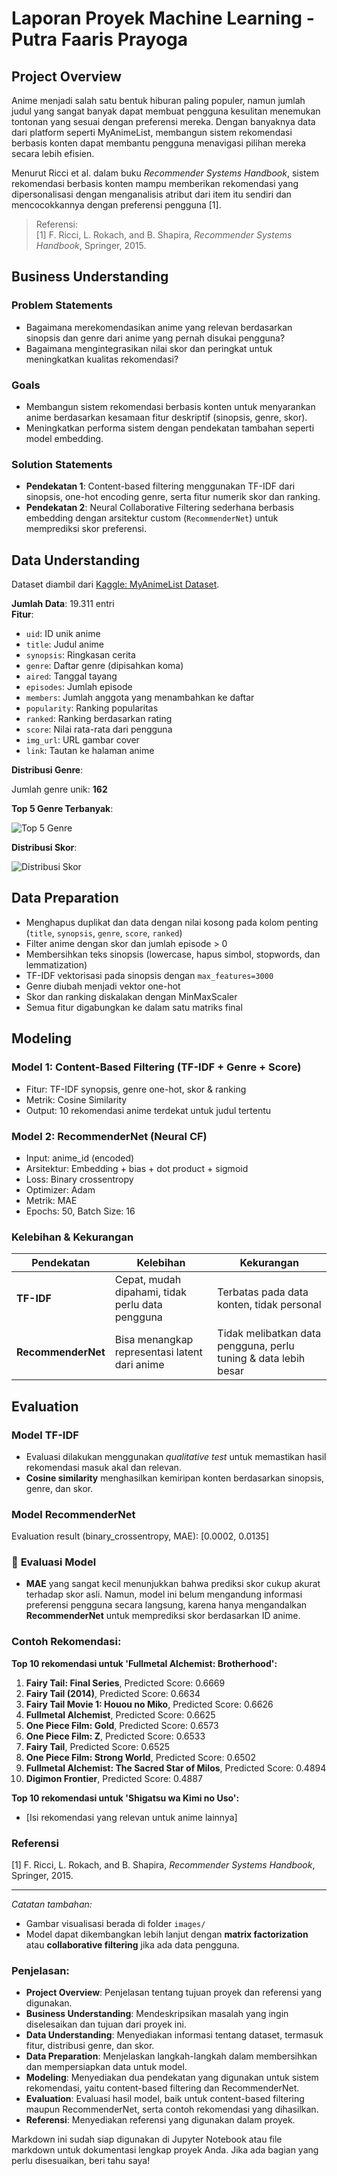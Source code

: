 # Laporan Proyek Machine Learning - Putra Faaris Prayoga

## Project Overview

Anime menjadi salah satu bentuk hiburan paling populer, namun jumlah judul yang sangat banyak dapat membuat pengguna kesulitan menemukan tontonan yang sesuai dengan preferensi mereka. Dengan banyaknya data dari platform seperti MyAnimeList, membangun sistem rekomendasi berbasis konten dapat membantu pengguna menavigasi pilihan mereka secara lebih efisien.

Menurut Ricci et al. dalam buku _Recommender Systems Handbook_, sistem rekomendasi berbasis konten mampu memberikan rekomendasi yang dipersonalisasi dengan menganalisis atribut dari item itu sendiri dan mencocokkannya dengan preferensi pengguna [1].

> Referensi:  
> [1] F. Ricci, L. Rokach, and B. Shapira, _Recommender Systems Handbook_, Springer, 2015.

## Business Understanding

### Problem Statements

- Bagaimana merekomendasikan anime yang relevan berdasarkan sinopsis dan genre dari anime yang pernah disukai pengguna?
- Bagaimana mengintegrasikan nilai skor dan peringkat untuk meningkatkan kualitas rekomendasi?

### Goals

- Membangun sistem rekomendasi berbasis konten untuk menyarankan anime berdasarkan kesamaan fitur deskriptif (sinopsis, genre, skor).
- Meningkatkan performa sistem dengan pendekatan tambahan seperti model embedding.

### Solution Statements

- **Pendekatan 1**: Content-based filtering menggunakan TF-IDF dari sinopsis, one-hot encoding genre, serta fitur numerik skor dan ranking.
- **Pendekatan 2**: Neural Collaborative Filtering sederhana berbasis embedding dengan arsitektur custom (`RecommenderNet`) untuk memprediksi skor preferensi.

## Data Understanding

Dataset diambil dari [Kaggle: MyAnimeList Dataset](https://www.kaggle.com/datasets/marlesson/myanimelist-dataset-animes-profiles-reviews).

**Jumlah Data**: 19.311 entri  
**Fitur**:

- `uid`: ID unik anime
- `title`: Judul anime
- `synopsis`: Ringkasan cerita
- `genre`: Daftar genre (dipisahkan koma)
- `aired`: Tanggal tayang
- `episodes`: Jumlah episode
- `members`: Jumlah anggota yang menambahkan ke daftar
- `popularity`: Ranking popularitas
- `ranked`: Ranking berdasarkan rating
- `score`: Nilai rata-rata dari pengguna
- `img_url`: URL gambar cover
- `link`: Tautan ke halaman anime

**Distribusi Genre**:

Jumlah genre unik: **162**

**Top 5 Genre Terbanyak**:

![Top 5 Genre](https://github.com/user-attachments/assets/2265cc68-c19f-49ba-8d97-b4e3c3f3ba25)

**Distribusi Skor**:

![Distribusi Skor](https://github.com/user-attachments/assets/fa02158a-2f34-4942-9252-3ad2a72d77a2)

## Data Preparation

- Menghapus duplikat dan data dengan nilai kosong pada kolom penting (`title`, `synopsis`, `genre`, `score`, `ranked`)
- Filter anime dengan skor dan jumlah episode > 0
- Membersihkan teks sinopsis (lowercase, hapus simbol, stopwords, dan lemmatization)
- TF-IDF vektorisasi pada sinopsis dengan `max_features=3000`
- Genre diubah menjadi vektor one-hot
- Skor dan ranking diskalakan dengan MinMaxScaler
- Semua fitur digabungkan ke dalam satu matriks final

## Modeling

### Model 1: Content-Based Filtering (TF-IDF + Genre + Score)

- Fitur: TF-IDF synopsis, genre one-hot, skor & ranking
- Metrik: Cosine Similarity
- Output: 10 rekomendasi anime terdekat untuk judul tertentu

### Model 2: RecommenderNet (Neural CF)

- Input: anime_id (encoded)
- Arsitektur: Embedding + bias + dot product + sigmoid
- Loss: Binary crossentropy
- Optimizer: Adam
- Metrik: MAE
- Epochs: 50, Batch Size: 16

### Kelebihan & Kekurangan

| Pendekatan         | Kelebihan                                        | Kekurangan                                                      |
| ------------------ | ------------------------------------------------ | --------------------------------------------------------------- |
| **TF-IDF**         | Cepat, mudah dipahami, tidak perlu data pengguna | Terbatas pada data konten, tidak personal                       |
| **RecommenderNet** | Bisa menangkap representasi latent dari anime    | Tidak melibatkan data pengguna, perlu tuning & data lebih besar |

## Evaluation

### Model TF-IDF

- Evaluasi dilakukan menggunakan _qualitative test_ untuk memastikan hasil rekomendasi masuk akal dan relevan.
- **Cosine similarity** menghasilkan kemiripan konten berdasarkan sinopsis, genre, dan skor.

### Model RecommenderNet

Evaluation result (binary_crossentropy, MAE): [0.0002, 0.0135]


### 🧪 **Evaluasi Model**

- **MAE** yang sangat kecil menunjukkan bahwa prediksi skor cukup akurat terhadap skor asli.
  Namun, model ini belum mengandung informasi preferensi pengguna secara langsung, karena hanya mengandalkan **RecommenderNet** untuk memprediksi skor berdasarkan ID anime.

### **Contoh Rekomendasi:**

**Top 10 rekomendasi untuk 'Fullmetal Alchemist: Brotherhood':**
1. **Fairy Tail: Final Series**, Predicted Score: 0.6669
2. **Fairy Tail (2014)**, Predicted Score: 0.6634
3. **Fairy Tail Movie 1: Houou no Miko**, Predicted Score: 0.6626
4. **Fullmetal Alchemist**, Predicted Score: 0.6625
5. **One Piece Film: Gold**, Predicted Score: 0.6573
6. **One Piece Film: Z**, Predicted Score: 0.6533
7. **Fairy Tail**, Predicted Score: 0.6525
8. **One Piece Film: Strong World**, Predicted Score: 0.6502
9. **Fullmetal Alchemist: The Sacred Star of Milos**, Predicted Score: 0.4894
10. **Digimon Frontier**, Predicted Score: 0.4887

**Top 10 rekomendasi untuk 'Shigatsu wa Kimi no Uso':**
- [Isi rekomendasi yang relevan untuk anime lainnya]

### **Referensi**
[1] F. Ricci, L. Rokach, and B. Shapira, *Recommender Systems Handbook*, Springer, 2015.

---

_Catatan tambahan:_
- Gambar visualisasi berada di folder `images/`
- Model dapat dikembangkan lebih lanjut dengan **matrix factorization** atau **collaborative filtering** jika ada data pengguna.


### Penjelasan:
- **Project Overview**: Penjelasan tentang tujuan proyek dan referensi yang digunakan.
- **Business Understanding**: Mendeskripsikan masalah yang ingin diselesaikan dan tujuan dari proyek ini.
- **Data Understanding**: Menyediakan informasi tentang dataset, termasuk fitur, distribusi genre, dan skor.
- **Data Preparation**: Menjelaskan langkah-langkah dalam membersihkan dan mempersiapkan data untuk model.
- **Modeling**: Menyediakan dua pendekatan yang digunakan untuk sistem rekomendasi, yaitu content-based filtering dan RecommenderNet.
- **Evaluation**: Evaluasi hasil model, baik untuk content-based filtering maupun RecommenderNet, serta contoh rekomendasi yang dihasilkan.
- **Referensi**: Menyediakan referensi yang digunakan dalam proyek.

Markdown ini sudah siap digunakan di Jupyter Notebook atau file markdown untuk dokumentasi lengkap proyek Anda. Jika ada bagian yang perlu disesuaikan, beri tahu saya!

